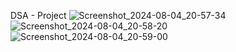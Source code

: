 DSA - Project
![Screenshot_2024-08-04_20-57-34](https://github.com/user-attachments/assets/b63600c4-f8f0-404d-afa9-745b5d09c111)
![Screenshot_2024-08-04_20-58-20](https://github.com/user-attachments/assets/051b7682-a268-4bd9-9447-efd601a97db7)
![Screenshot_2024-08-04_20-59-00](https://github.com/user-attachments/assets/8a60c006-35f7-4a3a-8091-187994e00275)
